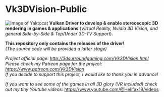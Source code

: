 # Vk3DVision-Public
![Image of Yaktocat](http://3dsurroundgaming.com/slider_images/Vk3D_1.1.5.jpg)
**Vulkan Driver to develop &amp; enable stereoscopic 3D rendering in games &amp; applications** (*Virtual Reality, Nvidia 3D Vision, and general Side-by-Side & Top/Under 3D-TV Support*).

**This repository only contains the releases of the driver!**\
*(The source code will be provided a latter stage)*

*Project official page: http://3dsurroundgaming.com/Vk3DVision.html* \
*Please check my Patreon page for the project: https://www.patreon.com/Vk3DVision* \
*If you decide to support this project, I would like to thank you in advance!*

*If you want to see some of the games in all 3D glory (VR included) check out my tiny Youtube videos:*
https://www.youtube.com/@Helifax19/videos
